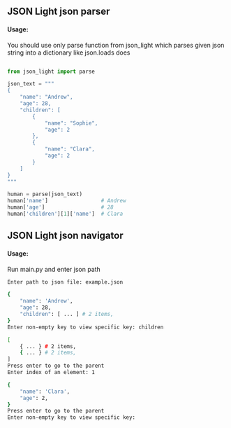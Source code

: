## JSON Light json parser
#### Usage:
You should use only parse function from json_light which parses given json string into a dictionary like json.loads does 
```python

from json_light import parse

json_text = """
{
    "name": "Andrew",
    "age": 28,
    "children": [
        {
            "name": "Sophie",
            "age": 2
        },
        {
            "name": "Clara",
            "age": 2
        }
    ]
}
"""

human = parse(json_text)
human['name']                 # Andrew
human['age']                  # 28
human['children'][1]['name']  # Clara
```

## JSON Light json navigator
#### Usage:
Run main.py and enter json path

```bash
Enter path to json file: example.json

{
	"name": 'Andrew',
	"age": 28,
	"children": [ ... ] # 2 items,
}
Enter non-empty key to view specific key: children

[
	{ ... } # 2 items,
	{ ... } # 2 items,
]
Press enter to go to the parent
Enter index of an element: 1

{
	"name": 'Clara',
	"age": 2,
}
Press enter to go to the parent
Enter non-empty key to view specific key: 
```